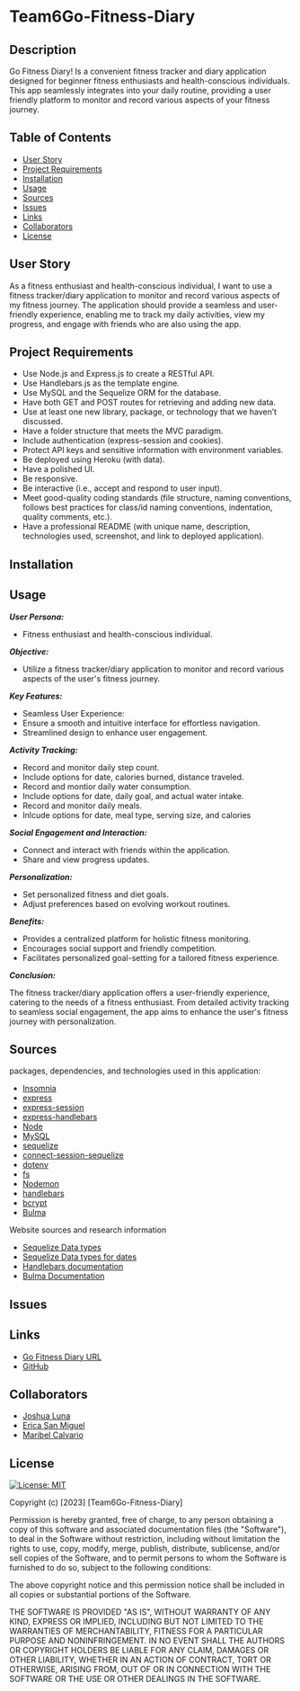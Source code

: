 # Team6Go-Fitness-Diary

## Description

Go Fitness Diary! Is a convenient fitness tracker and diary application designed for beginner fitness enthusiasts and health-conscious individuals. This app seamlessly integrates into your daily routine, providing a user friendly platform to monitor and record various aspects of your fitness journey.

## Table of Contents
* [User Story](#user-story)
* [Project Requirements](#project-requirements)
* [Installation](#installation)
* [Usage](#usage)
* [Sources](#sources)
* [Issues](#issues)
* [Links](#links)
* [Collaborators](#collaborators)
* [License](#license)

## User Story
As a fitness enthusiast and health-conscious individual, I want to use a fitness tracker/diary application to monitor and record various aspects of my fitness journey. The application should provide a seamless and user-friendly experience, enabling me to track my daily activities, view my progress, and engage with friends who are also using the app.


## Project Requirements
* Use Node.js and Express.js to create a RESTful API.
* Use Handlebars.js as the template engine.
* Use MySQL and the Sequelize ORM for the database.
* Have both GET and POST routes for retrieving and adding new data.
* Use at least one new library, package, or technology that we haven’t discussed.
* Have a folder structure that meets the MVC paradigm.
* Include authentication (express-session and cookies).
* Protect API keys and sensitive information with environment variables.
* Be deployed using Heroku (with data).
* Have a polished UI.
* Be responsive.
* Be interactive (i.e., accept and respond to user input).
* Meet good-quality coding standards (file structure, naming conventions, follows best practices for class/id naming conventions, indentation,   quality comments, etc.).
* Have a professional README (with unique name, description, technologies used, screenshot, and link to deployed application).

## Installation

## Usage

***User Persona:***

- Fitness enthusiast and health-conscious individual.

***Objective:***

- Utilize a fitness tracker/diary application to monitor and record various aspects of the user's fitness journey.

***Key Features:***

- Seamless User Experience:
- Ensure a smooth and intuitive interface for effortless navigation.
- Streamlined design to enhance user engagement.

***Activity Tracking:***

- Record and monitor daily step count.
- Include options for date, calories burned, distance traveled.
- Record and montior daily water consumption. 
- Include options for date, daily goal, and actual water intake.
- Record and monitor daily meals.
- Inlcude options for date, meal type, serving size, and calories

***Social Engagement and Interaction:***

- Connect and interact with friends within the application.
- Share and view progress updates.

***Personalization:***

- Set personalized fitness and diet goals.
- Adjust preferences based on evolving workout routines.

***Benefits:***

- Provides a centralized platform for holistic fitness monitoring.
- Encourages social support and friendly competition.
- Facilitates personalized goal-setting for a tailored fitness experience.

***Conclusion:***

The fitness tracker/diary application offers a user-friendly experience, catering to the needs of a fitness enthusiast. From detailed activity tracking to seamless social engagement, the app aims to enhance the user's fitness journey with personalization.

## Sources
packages, dependencies, and technologies used in this application:

* [Insomnia](https://docs.insomnia.rest/)
* [express](https://expressjs.com/)
* [express-session](https://www.npmjs.com/package/express-session)
* [express-handlebars](https://www.npmjs.com/package/express-handlebars)
* [Node](https://nodejs.org/en/docs)
* [MySQL](https://dev.mysql.com/doc/)
* [sequelize](https://sequelize.org/master/)
* [connect-session-sequelize](https://www.npmjs.com/package/connect-session-sequelize)
* [dotenv](https://www.npmjs.com/package/dotenv)
* [fs](https://nodejs.org/api/fs.html)
* [Nodemon](https://nodemon.io/)
* [handlebars](https://handlebarsjs.com/)
* [bcrypt](https://www.npmjs.com/package/bcrypt)
* [Bulma](https://bulma.io/documentation/overview/start/)

Website sources and research information 
- [Sequelize Data types](https://sequelize.org/docs/v7/models/data-types/)
- [Sequelize Data types for dates](https://sebhastian.com/sequelize-date-format/)
- [Handlebars documentation](https://docs.airship.com/guides/messaging/user-guide/personalization/handlebars/basics/)
- [Bulma Documentation](https://bulma.io/documentation/overview/start/)

## Issues

## Links
- [Go Fitness Diary URL](https://secret-journey-90858-eba93134a4b9.herokuapp.com/)
- [GitHub](https://github.com/Lunafish01/Team6Go-Fitness-Diary)

## Collaborators
* [Joshua Luna](https://github.com/Lunafish01)
* [Erica San Miguel](https://github.com/erica-210)
* [Maribel Calvario](https://github.com/MCalvario)

## License
[![License: MIT](https://img.shields.io/badge/License-MIT-yellow.svg)](https://opensource.org/licenses/MIT)

Copyright (c) [2023] [Team6Go-Fitness-Diary]

Permission is hereby granted, free of charge, to any person obtaining a copy
of this software and associated documentation files (the "Software"), to deal
in the Software without restriction, including without limitation the rights
to use, copy, modify, merge, publish, distribute, sublicense, and/or sell
copies of the Software, and to permit persons to whom the Software is
furnished to do so, subject to the following conditions:

The above copyright notice and this permission notice shall be included in all
copies or substantial portions of the Software.

THE SOFTWARE IS PROVIDED "AS IS", WITHOUT WARRANTY OF ANY KIND, EXPRESS OR
IMPLIED, INCLUDING BUT NOT LIMITED TO THE WARRANTIES OF MERCHANTABILITY,
FITNESS FOR A PARTICULAR PURPOSE AND NONINFRINGEMENT. IN NO EVENT SHALL THE
AUTHORS OR COPYRIGHT HOLDERS BE LIABLE FOR ANY CLAIM, DAMAGES OR OTHER
LIABILITY, WHETHER IN AN ACTION OF CONTRACT, TORT OR OTHERWISE, ARISING FROM,
OUT OF OR IN CONNECTION WITH THE SOFTWARE OR THE USE OR OTHER DEALINGS IN THE
SOFTWARE.
